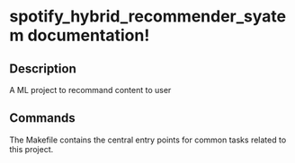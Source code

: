 # spotify_hybrid_recommender_syatem documentation!

## Description

A ML project to recommand content to user

## Commands

The Makefile contains the central entry points for common tasks related to this project.

